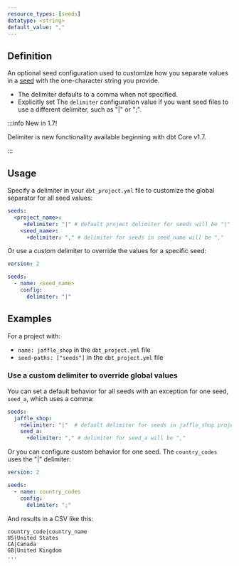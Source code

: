 ```yaml
---
resource_types: [seeds]
datatype: <string>
default_value: ","
---
```


## Definition

An optional seed configuration used to customize how you separate values in a [seed](/docs/build/seeds) with the one-character string you provide.

* The delimiter defaults to a comma when not specified.
* Explicitly set The `delimiter` configuration value if you want seed files to use a different delimiter, such as "|" or ";".

:::info New in 1.7!

Delimiter is new functionality available beginning with dbt Core v1.7.

:::

  
## Usage

Specify a delimiter in your `dbt_project.yml` file to customize the global separator for all seed values:

<File name='dbt_project.yml'>

```yml
seeds:
  <project_name>:
     +delimiter: "|" # default project delimiter for seeds will be "|"
    <seed_name>:
      +delimiter: "," # delimiter for seeds in seed_name will be ","
```

</File>


Or use a custom delimiter to override the values for a specific seed:

<File name='seeds/properties.yml'>

```yml
version: 2

seeds:
  - name: <seed_name>
    config: 
      delimiter: "|"
```

</File>

## Examples
For a project with:

* `name: jaffle_shop` in the `dbt_project.yml` file
* `seed-paths: ["seeds"]` in the `dbt_project.yml` file

### Use a custom delimiter to override global values

You can set a default behavior for all seeds with an exception for one seed, `seed_a`, which uses a comma:

<File name='dbt_project.yml'>

```yml
seeds:
  jaffle_shop: 
    +delimiter: "|"  # default delimiter for seeds in jaffle_shop project will be "|"
    seed_a:
      +delimiter: "," # delimiter for seed_a will be ","
```

</File>

Or you can configure custom behavior for one seed. The `country_codes` uses the "|" delimiter:

<File name='seeds/properties.yml'>

```yml
version: 2

seeds:
  - name: country_codes
    config:
      delimiter: ";"
```

</File>

And results in a CSV like this:

<File name='seeds/country_codes.csv'>

```text
country_code|country_name
US|United States
CA|Canada
GB|United Kingdom
...
```

</File>
